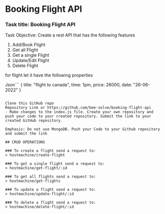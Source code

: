 # Booking Flight API

### Task title: Booking Flight API
Task Objective: Create a rest API that has the following features

1. Add/Book Flight
2. Get all Flight
3. Get a single Flight
4. Update/Edit Flight
5. Delete Flight

for flight let it have the following properties

Json```
{
title: "flight to canada",
time: 1pm,
price: 26000,
date: "26-06-2022"
}
```

Clone this GitHub repo
Repository Link or https://github.com/bee-solve/booking-flight-api
- Make changes to the index.js file. Create your own repository and push your code to your created repository. Submit the link to your created GitHub repository.

Emphasis: Do not use MongoDB. Push your Code to your Github repository and submit the link

## CRUD OPERATIONS

### To create a flight send a request to:
> hostmachine/create-flight

### To get a single flight send a request to:
> hostmachine/get-flight/:id

### To get all flights send a request to:
> hostmachine/get-flights

### To update a flight send a request to:
> hostmachine/update-flight/:id

### To delete a flight send a request to:
> hostmachine/delete-flight/:id
